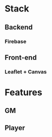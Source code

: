 # Stack

## Backend

### Firebase

## Front-end

### Leaflet + Canvas

# Features

## GM

## Player
